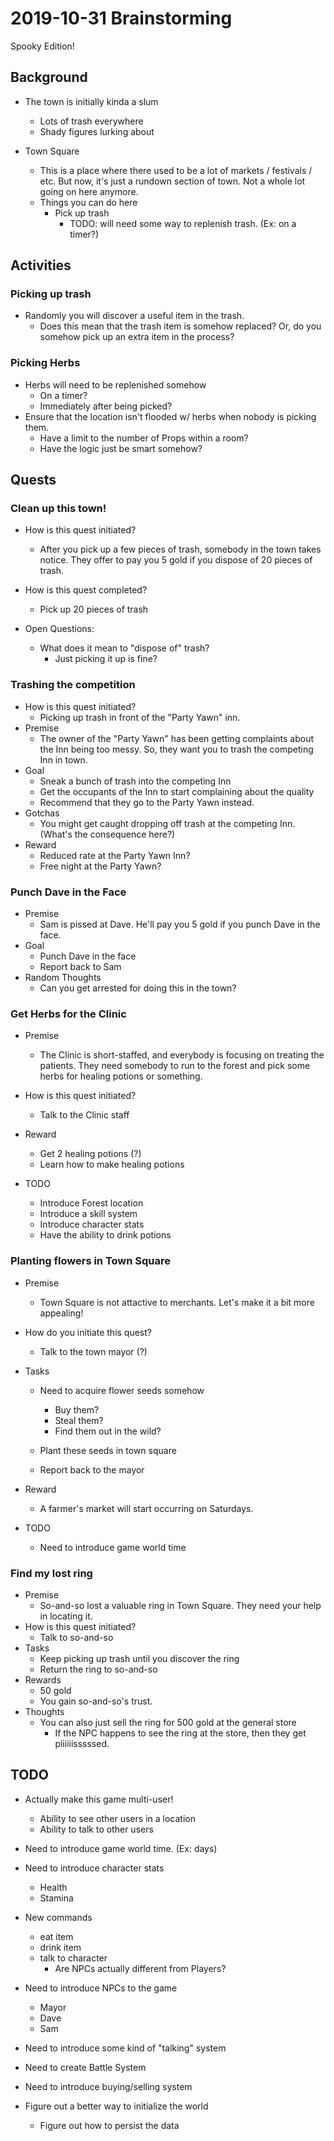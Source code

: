 # 2019-10-31 Brainstorming #

Spooky Edition!


## Background ##

* The town is initially kinda a slum
  * Lots of trash everywhere
  * Shady figures lurking about

* Town Square
  * This is a place where there used to be a lot of markets / festivals / etc.  But now, it's just a rundown section of town.  Not a whole lot going on here anymore.
  * Things you can do here
    * Pick up trash
      * TODO: will need some way to replenish trash.  (Ex: on a timer?)



## Activities ##

### Picking up trash ###

* Randomly you will discover a useful item in the trash.
  * Does this mean that the trash item is somehow replaced?  Or, do you somehow pick up an extra item in the process?

### Picking Herbs ###

* Herbs will need to be replenished somehow
  * On a timer?
  * Immediately after being picked?
* Ensure that the location isn't flooded w/ herbs when nobody is picking them.
  * Have a limit to the number of Props within a room?
  * Have the logic just be smart somehow?

## Quests ##

### Clean up this town! ###

* How is this quest initiated?
  * After you pick up a few pieces of trash, somebody in the town takes notice.  They offer to pay you 5 gold if you dispose of 20 pieces of trash.

* How is this quest completed?
  * Pick up 20 pieces of trash

* Open Questions:
  * What does it mean to "dispose of" trash?
    * Just picking it up is fine?

### Trashing the competition ###

* How is this quest initiated?
  * Picking up trash in front of the "Party Yawn" inn.
* Premise
  * The owner of the "Party Yawn" has been getting complaints about the Inn being too messy.  So, they want you to trash the competing Inn in town.
* Goal
  * Sneak a bunch of trash into the competing Inn
  * Get the occupants of the Inn to start complaining about the quality
  * Recommend that they go to the Party Yawn instead.
* Gotchas
  * You might get caught dropping off trash at the competing Inn.  (What's the consequence here?)
* Reward
  * Reduced rate at the Party Yawn Inn?
  * Free night at the Party Yawn?

### Punch Dave in the Face ###

* Premise
  * Sam is pissed at Dave.  He'll pay you 5 gold if you punch Dave in the face.
* Goal
  * Punch Dave in the face
  * Report back to Sam
* Random Thoughts
  * Can you get arrested for doing this in the town?

### Get Herbs for the Clinic ###

* Premise
  * The Clinic is short-staffed, and everybody is focusing on treating the patients.  They need somebody to run to the forest and pick some herbs for healing potions or something.
* How is this quest initiated?
  * Talk to the Clinic staff
* Reward
  * Get 2 healing potions (?)
  * Learn how to make healing potions

* TODO
  * Introduce Forest location
  * Introduce a skill system
  * Introduce character stats
  * Have the ability to drink potions

### Planting flowers in Town Square ###

* Premise
  * Town Square is not attactive to merchants.  Let's make it a bit more appealing!

* How do you initiate this quest?
  * Talk to the town mayor (?)
* Tasks
  * Need to acquire flower seeds somehow
    * Buy them?
    * Steal them?
    * Find them out in the wild?

  * Plant these seeds in town square
  * Report back to the mayor
* Reward
  * A farmer's market will start occurring on Saturdays.

* TODO
  * Need to introduce game world time


### Find my lost ring ###

* Premise
  * So-and-so lost a valuable ring in Town Square.  They need your help in locating it.
* How is this quest initiated?
  * Talk to so-and-so
* Tasks
  * Keep picking up trash until you discover the ring
  * Return the ring to so-and-so
* Rewards
  * 50 gold
  * You gain so-and-so's trust.
* Thoughts
  * You can also just sell the ring for 500 gold at the general store
    * If the NPC happens to see the ring at the store, then they get piiiiiisssssed.


## TODO ##

* Actually make this game multi-user!
  * Ability to see other users in a location
  * Ability to talk to other users


* Need to introduce game world time.  (Ex: days)
* Need to introduce character stats
  * Health
  * Stamina

* New commands
  * eat item
  * drink item
  * talk to character
    * Are NPCs actually different from Players?

* Need to introduce NPCs to the game
  * Mayor
  * Dave
  * Sam

* Need to introduce some kind of "talking" system
* Need to create Battle System
* Need to introduce buying/selling system

* Figure out a better way to initialize the world
  * Figure out how to persist the data
